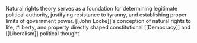 Natural rights theory serves as a foundation for determining legitimate political authority, justifying resistance to tyranny, and establishing proper limits of government power. [[John Locke]]'s conception of natural rights to life, #liberty, and property directly shaped constitutional [[Democracy]] and [[Liberalism]] political thought.
